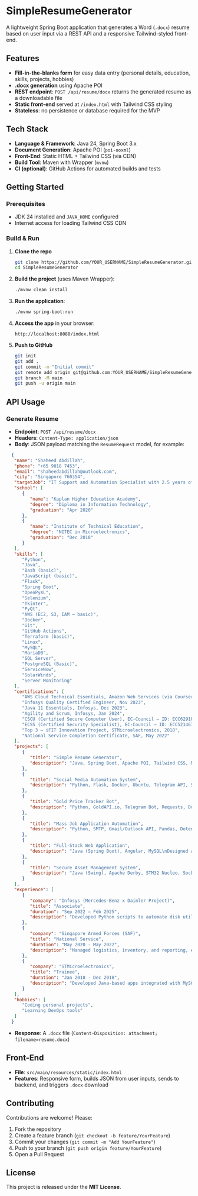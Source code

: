 # SimpleResumeGenerator

A lightweight Spring Boot application that generates a Word (`.docx`) resume based on user input via a REST API and a responsive Tailwind-styled front-end.

## Features

- **Fill-in-the-blanks form** for easy data entry (personal details, education, skills, projects, hobbies)
- **.docx generation** using Apache POI
- **REST endpoint**: `POST /api/resume/docx` returns the generated resume as a downloadable file
- **Static front-end** served at `/index.html` with Tailwind CSS styling
- **Stateless**: no persistence or database required for the MVP

## Tech Stack

- **Language & Framework**: Java 24, Spring Boot 3.x
- **Document Generation**: Apache POI (`poi-ooxml`)
- **Front-End**: Static HTML + Tailwind CSS (via CDN)
- **Build Tool**: Maven with Wrapper (`mvnw`)
- **CI (optional)**: GitHub Actions for automated builds and tests

## Getting Started

### Prerequisites

- JDK 24 installed and `JAVA_HOME` configured
- Internet access for loading Tailwind CSS CDN

### Build & Run

1. **Clone the repo**
   ```bash
   git clone https://github.com/YOUR_USERNAME/SimpleResumeGenerator.git
   cd SimpleResumeGenerator
   ```
2. **Build the project** (uses Maven Wrapper):
   ```bash
   ./mvnw clean install
   ```
3. **Run the application**:
   ```bash
   ./mvnw spring-boot:run
   ```
4. **Access the app** in your browser:
   ```
   http://localhost:8080/index.html
   ```
5. **Push to GitHub**
   ```bash
   git init
   git add .
   git commit -m "Initial commit"
   git remote add origin git@github.com:YOUR_USERNAME/SimpleResumeGenerator.git
   git branch -M main
   git push -u origin main
   ```

## API Usage

### Generate Resume

- **Endpoint**: `POST /api/resume/docx`
- **Headers**: `Content-Type: application/json`
- **Body**: JSON payload matching the `ResumeRequest` model, for example:
```json
  {
   "name": "Shaheed Abdillah",
   "phone": "+65 9018 7453",
   "email": "shaheedabdillah@outlook.com",
   "city": "Singapore 760354",
   "targetJob": "IT Support and Automation Specialist with 2.5 years of experience at Infosys, supporting backend operations for Mercedes-Benz. Proficient in Python scripting for automation, incident management via ServiceNow, and collaborating across international markets. Currently upskilling in AWS and DevOps tools with a focus on CI/CD and infrastructure automation.",
   "school": [
      {
         "name": "Kaplan Higher Education Academy",
         "degree": "Diploma in Information Technology",
         "graduation": "Apr 2020"
      },
      {
         "name": "Institute of Technical Education",
         "degree": "NITEC in Microelectronics",
         "graduation": "Dec 2018"
      }
   ],
   "skills": [
      "Python",
      "Java",
      "Bash (basic)",
      "JavaScript (basic)",
      "Flask",
      "Spring Boot",
      "OpenPyXL",
      "Selenium",
      "Tkinter",
      "PyQt",
      "AWS (EC2, S3, IAM – basic)",
      "Docker",
      "Git",
      "GitHub Actions",
      "Terraform (basic)",
      "Linux",
      "MySQL",
      "MariaDB",
      "SQL Server",
      "PostgreSQL (Basic)",
      "ServiceNow",
      "SolarWinds",
      "Server Monitoring"
   ],
   "certifications": [
      "AWS Cloud Technical Essentials, Amazon Web Services (via Coursera), 2025 — ID: 7O2C2EMIENL4",
      "Infosys Quality Certified Engineer, Nov 2023",
      "Java 11 Essentials, Infosys, Dec 2023",
      "Agility and Scrum, Infosys, Jan 2024",
      "CSCU (Certified Secure Computer User), EC-Council — ID: ECC6291084375",
      "ECSS (Certified Security Specialist), EC-Council — ID: ECC5214679830",
      "Top 3 – iFIT Innovation Project, STMicroelectronics, 2018",
      "National Service Completion Certificate, SAF, May 2022"
   ],
   "projects": [
      {
         "title": "Simple Resume Generator",
         "description": "Java, Spring Boot, Apache POI, Tailwind CSS, Maven\nDeveloped a Spring Boot microservice (POST /api/resume/docx) to generate .docx resumes from structured JSON input using Apache POI\nBuilt a responsive web interface with Tailwind CSS to collect user inputs including multiple schools, skills, and projects\nAdded dynamic form features (add/remove sections) and integrated frontend with backend to enable instant resume generation and download"
      },
      {
         "title": "Social Media Automation System",
         "description": "Python, Flask, Docker, Ubuntu, Telegram API, Social Media APIs\nDeveloped a Flask-based automation tool that posts Telegram channel content directly to Facebook and LinkedIn using respective APIs\nDeployed as a Docker container on Ubuntu for 24/7 headless operation\nImplemented automated media cleanup after posting to conserve disk space and optimize system performance"
      },
      {
         "title": "Gold Price Tracker Bot",
         "description": "Python, GoldAPI.io, Telegram Bot, Requests, Dotenv\nBuilt a Python bot to fetch real-time gold prices from GoldAPI.io and send hourly updates to Telegram users\nIntegrated .env for secure credential management and implemented error handling and logging for reliability"
      },
      {
         "title": "Mass Job Application Automation",
         "description": "Python, SMTP, Gmail/Outlook API, Pandas, Dotenv\nAutomated personalized job application emails in bulk using Gmail and Outlook SMTP with environment-secured credentials\nUtilized CSV parsing for recipient data and implemented status tracking via logging"
      },
      {
         "title": "Full-Stack Web Application",
         "description": "Java (Spring Boot), Angular, MySQL\nDesigned and developed a RESTful full-stack application with login, registration, and role-based access control features\nDemonstrated clean separation of backend logic and frontend UI with proper MVC design patterns"
      },
      {
         "title": "Secure Asset Management System",
         "description": "Java (Swing), Apache Derby, STM32 Nucleo, Socket Programming\nCreated a desktop-based RFID login system with an admin panel to track physical assets in real time\nIntegrated embedded hardware (STM32 Nucleo) with custom socket programming; awarded Top 3 in iFIT program with 1,000+ registered users"
      }
   ],
   "experience": [
      {
         "company": "Infosys (Mercedes-Benz x Daimler Project)",
         "title": "Associate",
         "duration": "Sep 2022 – Feb 2025",
         "description": "Developed Python scripts to automate disk utilization analysis, improving data clarity across 100K+ records\nBuilt a GUI-based reporting tool (Tkinter/PyQt) that reduced manual filtering and sped up exports by 70%\nSupported Linux-based server environments and managed hostname inventory for data center ops\nUsed ServiceNow for daily incident resolution and change management across APAC markets\nCollaborated with teams in Germany, India, and Singapore to enhance infrastructure performance"
      },
      {
         "company": "Singapore Armed Forces (SAF)",
         "title": "National Service",
         "duration": "May 2020 - May 2022",
         "description": "Managed logistics, inventory, and reporting, ensuring 100% equipment accountability\nCoordinated with units for seamless supply chain operations in high-pressure environments"
      },
      {
         "company": "STMicroelectronics",
         "title": "Trainee",
         "duration": "Jan 2018 - Dec 2018",
         "description": "Developed Java-based apps integrated with MySQL and Apache Derby\nSupported embedded system design and RFID-based login features\nContributed to secure asset management systems used by 1,000+ users"
      }
   ],
   "hobbies": [
      "Coding personal projects",
      "Learning DevOps tools"
   ]
  }
```
- **Response**: A `.docx` file (`Content-Disposition: attachment; filename=resume.docx`)

## Front-End

- **File**: `src/main/resources/static/index.html`
- **Features**: Responsive form, builds JSON from user inputs, sends to backend, and triggers `.docx` download

## Contributing

Contributions are welcome! Please:

1. Fork the repository
2. Create a feature branch (`git checkout -b feature/YourFeature`)
3. Commit your changes (`git commit -m "Add YourFeature"`)
4. Push to your branch (`git push origin feature/YourFeature`)
5. Open a Pull Request

## License

This project is released under the **MIT License**.
